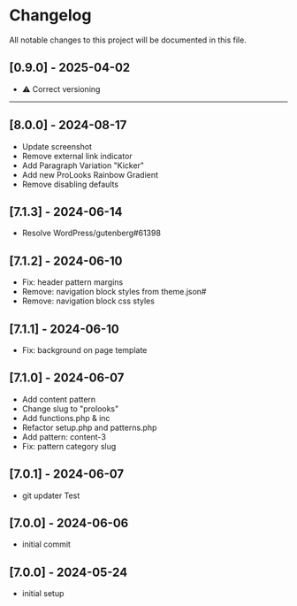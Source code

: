 # Changelog

All notable changes to this project will be documented in this file.

## [0.9.0] - 2025-04-02
- ⚠️ Correct versioning

---

## [8.0.0] - 2024-08-17

- Update screenshot
- Remove external link indicator
- Add Paragraph Variation "Kicker"
- Add new ProLooks Rainbow Gradient
- Remove disabling defaults

## [7.1.3] - 2024-06-14

- Resolve WordPress/gutenberg#61398

## [7.1.2] - 2024-06-10

- Fix: header pattern margins
- Remove: navigation block styles from theme.json#
- Remove: navigation block css styles

## [7.1.1] - 2024-06-10

- Fix: background on page template

## [7.1.0] - 2024-06-07

- Add content pattern
- Change slug to "prolooks"
- Add functions.php & inc
- Refactor setup.php and patterns.php
- Add pattern: content-3
- Fix: pattern category slug

## [7.0.1] - 2024-06-07

- git updater Test

## [7.0.0] - 2024-06-06

- initial commit

## [7.0.0] - 2024-05-24

- initial setup
